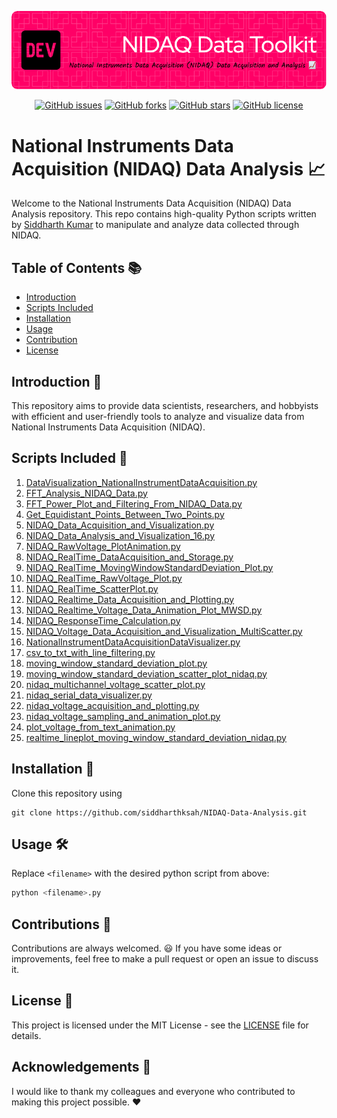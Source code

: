 ![Header](./header.png)
<p align="center">
  <a href="https://github.com/siddharthksah/NIDAQ-Data-Analysis/issues"><img alt="GitHub issues" src="https://img.shields.io/github/issues/siddharthksah/NIDAQ-Data-Analysis"></a>
  <a href="https://github.com/siddharthksah/NIDAQ-Data-Analysis/network"><img alt="GitHub forks" src="https://img.shields.io/github/forks/siddharthksah/NIDAQ-Data-Analysis"></a>
  <a href="https://github.com/siddharthksah/NIDAQ-Data-Analysis/stargazers"><img alt="GitHub stars" src="https://img.shields.io/github/stars/siddharthksah/NIDAQ-Data-Analysis"></a>
  <a href="https://github.com/siddharthksah/NIDAQ-Data-Analysis/blob/master/LICENSE.txt"><img alt="GitHub license" src="https://img.shields.io/github/license/siddharthksah/NIDAQ-Data-Analysis"></a>
</p>

# National Instruments Data Acquisition (NIDAQ) Data Analysis 📈

Welcome to the National Instruments Data Acquisition (NIDAQ) Data Analysis repository. This repo contains high-quality Python scripts written by [Siddharth Kumar](www.siddharthsah.com) to manipulate and analyze data collected through NIDAQ.

## Table of Contents 📚

- [Introduction](#introduction)
- [Scripts Included](#scripts-included)
- [Installation](#installation)
- [Usage](#usage)
- [Contribution](#contribution)
- [License](#license)

## Introduction 🎉

This repository aims to provide data scientists, researchers, and hobbyists with efficient and user-friendly tools to analyze and visualize data from National Instruments Data Acquisition (NIDAQ).

## Scripts Included 📜

1. [DataVisualization_NationalInstrumentDataAcquisition.py](./DataVisualization_NationalInstrumentDataAcquisition.py)
2. [FFT_Analysis_NIDAQ_Data.py](./FFT_Analysis_NIDAQ_Data.py)
3. [FFT_Power_Plot_and_Filtering_From_NIDAQ_Data.py](./FFT_Power_Plot_and_Filtering_From_NIDAQ_Data.py)
4. [Get_Equidistant_Points_Between_Two_Points.py](./Get_Equidistant_Points_Between_Two_Points.py)
5. [NIDAQ_Data_Acquisition_and_Visualization.py](./NIDAQ_Data_Acquisition_and_Visualization.py)
6. [NIDAQ_Data_Analysis_and_Visualization_16.py](./NIDAQ_Data_Analysis_and_Visualization_16.py)
7. [NIDAQ_RawVoltage_PlotAnimation.py](./NIDAQ_RawVoltage_PlotAnimation.py)
8. [NIDAQ_RealTime_DataAcquisition_and_Storage.py](./NIDAQ_RealTime_DataAcquisition_and_Storage.py)
9. [NIDAQ_RealTime_MovingWindowStandardDeviation_Plot.py](./NIDAQ_RealTime_MovingWindowStandardDeviation_Plot.py)
10. [NIDAQ_RealTime_RawVoltage_Plot.py](./NIDAQ_RealTime_RawVoltage_Plot.py)
11. [NIDAQ_RealTime_ScatterPlot.py](./NIDAQ_RealTime_ScatterPlot.py)
12. [NIDAQ_Realtime_Data_Acquisition_and_Plotting.py](./NIDAQ_Realtime_Data_Acquisition_and_Plotting.py)
13. [NIDAQ_Realtime_Voltage_Data_Animation_Plot_MWSD.py](./NIDAQ_Realtime_Voltage_Data_Animation_Plot_MWSD.py)
14. [NIDAQ_ResponseTime_Calculation.py](./NIDAQ_ResponseTime_Calculation.py)
15. [NIDAQ_Voltage_Data_Acquisition_and_Visualization_MultiScatter.py](./NIDAQ_Voltage_Data_Acquisition_and_Visualization_MultiScatter.py)
16. [NationalInstrumentDataAcquisitionDataVisualizer.py](./NationalInstrumentDataAcquisitionDataVisualizer.py)
17. [csv_to_txt_with_line_filtering.py](./csv_to_txt_with_line_filtering.py)
18. [moving_window_standard_deviation_plot.py](./moving_window_standard_deviation_plot.py)
19. [moving_window_standard_deviation_scatter_plot_nidaq.py](./moving_window_standard_deviation_scatter_plot_nidaq.py)
20. [nidaq_multichannel_voltage_scatter_plot.py](./nidaq_multichannel_voltage_scatter_plot.py)
21. [nidaq_serial_data_visualizer.py](./nidaq_serial_data_visualizer.py)
22. [nidaq_voltage_acquisition_and_plotting.py](./nidaq_voltage_acquisition_and_plotting.py)
23. [nidaq_voltage_sampling_and_animation_plot.py](./nidaq_voltage_sampling_and_animation_plot.py)
24. [plot_voltage_from_text_animation.py](./plot_voltage_from_text_animation.py)
25. [realtime_lineplot_moving_window_standard_deviation_nidaq.py](./realtime_lineplot_moving_window_standard_deviation_nidaq.py)

## Installation 🚀

Clone this repository using

```
git clone https://github.com/siddharthksah/NIDAQ-Data-Analysis.git
```
## Usage 🛠️

Replace `<filename>` with the desired python script from above:

```python
python <filename>.py
```

## Contributions :handshake:

Contributions are always welcomed. :smiley: If you have some ideas or improvements, feel free to make a pull request or open an issue to discuss it.

## License :page_facing_up:

This project is licensed under the MIT License - see the [LICENSE](LICENSE) file for details.

## Acknowledgements :star2:

I would like to thank my colleagues and everyone who contributed to making this project possible. :heart:
